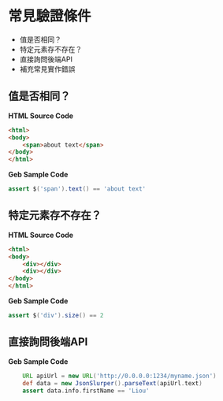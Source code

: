 # 常見驗證條件
* 值是否相同？
* 特定元素存不存在？
* 直接詢問後端API
* 補充常見實作錯誤

## 值是否相同？

**HTML Source Code**

```html
<html>
<body>
	<span>about text</span>
</body>
</html>
```

**Geb Sample Code**

```groovy
assert $('span').text() == 'about text'
```

## 特定元素存不存在？

**HTML Source Code**
```html
<html>
<body>
	<div></div>
	<div></div>
</body>
</html>
```

**Geb Sample Code**

```groovy
assert $('div').size() == 2
```

## 直接詢問後端API

**Geb Sample Code**

```groovy
    URL apiUrl = new URL('http://0.0.0.0:1234/myname.json')
    def data = new JsonSlurper().parseText(apiUrl.text)
    assert data.info.firstName == 'Liou'
```
